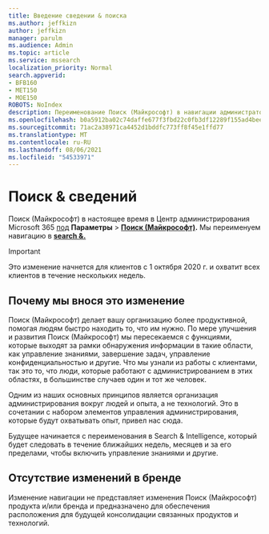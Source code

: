 ```yaml
---
title: Введение сведении & поиска
ms.author: jeffkizn
author: jeffkizn
manager: parulm
ms.audience: Admin
ms.topic: article
ms.service: mssearch
localization_priority: Normal
search.appverid:
- BFB160
- MET150
- MOE150
ROBOTS: NoIndex
description: Переименование Поиск (Майкрософт) в навигации администратора для поиска & сведении
ms.openlocfilehash: b0a5912ba02c74daffe677f3fbd22c0fb3df12289f155ad4beef69484771fcf3
ms.sourcegitcommit: 71ac2a38971ca4452d1bddfc773ff8f45e1ffd77
ms.translationtype: MT
ms.contentlocale: ru-RU
ms.lasthandoff: 08/06/2021
ms.locfileid: "54533971"
---
```

# <a name="search--intelligence"></a>Поиск & сведений

Поиск (Майкрософт) в настоящее время в Центр администрирования Microsoft 365 [под](https://admin.microsoft.com) **Параметры**  >  **[Поиск (Майкрософт)](https://admin.microsoft.com/Adminportal/Home#/MicrosoftSearch).** Мы переименуем навигацию в **[search &.](https://admin.microsoft.com/Adminportal/Home#/MicrosoftSearch)**

> [!Important]
> Это изменение начнется для клиентов с 1 октября 2020 г. и охватит всех клиентов в течение нескольких недель.

## <a name="why-we-are-making-this-change"></a>Почему мы внося это изменение

Поиск (Майкрософт) делает вашу организацию более продуктивной, помогая людям быстро находить то, что им нужно. По мере улучшения и развития Поиск (Майкрософт) мы пересекаемся с функциями, которые выходят за рамки обнаружения информации в такие области, как управление знаниями, завершение задач, управление конфиденциальностью и другие.
Что мы узнали из работы с клиентами, так это то, что люди, которые работают с администрированием в этих областях, в большинстве случаев один и тот же человек.

Одним из наших основных принципов является организация администрирования вокруг людей и опыта, а не технологий. Это в сочетании с набором элементов управления администрирования, которые будут охватывать опыт, привел нас сюда.

Будущее начинается с переименования в Search & Intelligence, который будет следовать в течение ближайших недель, месяцев и за его пределами, чтобы включить управление знаниями и другие.

## <a name="no-change-in-the-brand"></a>Отсутствие изменений в бренде

Изменение навигации не представляет изменения Поиск (Майкрософт) продукта и/или бренда и предназначено для обеспечения расположения для будущей консолидации связанных продуктов и технологий.
